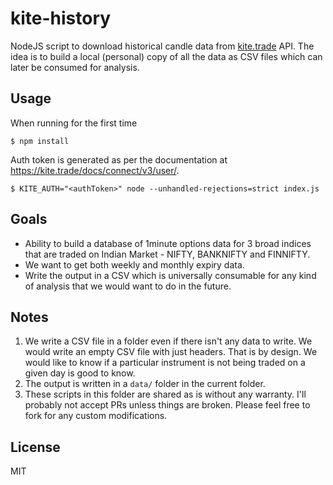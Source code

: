 # kite-history

NodeJS script to download historical candle data from [kite.trade](https://kite.trade/docs/connect/v3/historical/) API. The idea is to build a local (personal) copy of all the data as CSV files which can later be consumed for analysis.

## Usage
When running for the first time
```
$ npm install
```

Auth token is generated as per the documentation at https://kite.trade/docs/connect/v3/user/.
```
$ KITE_AUTH="<authToken>" node --unhandled-rejections=strict index.js
```

## Goals
- Ability to build a database of 1minute options data for 3 broad indices that are traded on Indian Market - NIFTY, BANKNIFTY and FINNIFTY.
- We want to get both weekly and monthly expiry data.
- Write the output in a CSV which is universally consumable for any kind of analysis that we would want to do in the future.

## Notes
1. We write a CSV file in a folder even if there isn't any data to write. We would write an empty CSV file with just headers. That is by design. We would like to know if a particular instrument is not being traded on a given day is good to know.
2. The output is written in a `data/` folder in the current folder.
3. These scripts in this folder are shared as is without any warranty. I'll probably not accept PRs unless things are broken. Please feel free to fork for any custom modifications.

## License
MIT
